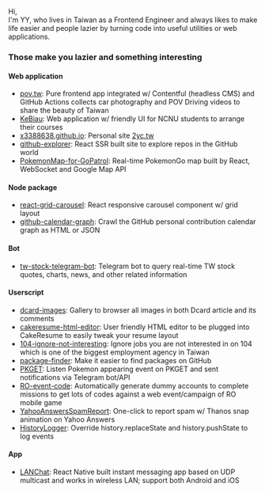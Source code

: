 Hi,  
I'm YY, who lives in Taiwan as a Frontend Engineer and always likes to make life easier and people lazier by turning code into useful utilities or web applications.

### Those make you lazier and something interesting
#### Web application
- [pov.tw](https://github.com/x3388638/pov): Pure frontend app integrated w/ Contentful (headless CMS) and GitHub Actions collects car photography and POV Driving videos to share the beauty of Taiwan
- [KeBiau](https://github.com/x3388638/KeBiau): Web application w/ friendly UI for NCNU students to arrange their courses
- [x3388638.github.io](https://github.com/x3388638/x3388638.github.io): Personal site [2yc.tw](https://2yc.tw)
- [github-explorer](https://github.com/x3388638/github-explorer): React SSR built site to explore repos in the GitHub world
- [PokemonMap-for-GoPatrol](https://github.com/x3388638/PokemonMap-for-GoPatrol): Real-time PokemonGo map built by React, WebSocket and Google Map API

#### Node package
- [react-grid-carousel](https://github.com/x3388638/react-grid-carousel): React responsive carousel component w/ grid layout
- [github-calendar-graph](https://github.com/x3388638/github-calendar-graph): Crawl the GitHub personal contribution calendar graph as HTML or JSON

#### Bot
- [tw-stock-telegram-bot](https://github.com/x3388638/tw-stock-telegram-bot): Telegram bot to query real-time TW stock quotes, charts, news, and other related information

#### Userscript
- [dcard-images](https://github.com/x3388638/dcard-images): Gallery to browser all images in both Dcard article and its comments
- [cakeresume-html-editor](https://github.com/x3388638/cakeresume-html-editor): User friendly HTML editor to be plugged into CakeResume to easily tweak your resume layout
- [104-ignore-not-interesting](https://github.com/x3388638/104-ignore-not-interesting): Ignore jobs you are not interested in on 104 which is one of the biggest employment agency in Taiwan
- [package-finder](https://github.com/x3388638/package-finder): Make it easier to find packages on GitHub
- [PKGET](https://hackmd.io/@x3388638/SJOrobrA?type=view): Listen Pokemon appearing event on PKGET and sent notifications via Telegram bot/API
- [RO-event-code](https://hackmd.io/@x3388638/B1pB-7j-z?type=view): Automatically generate dummy accounts to complete missions to get lots of codes against a web event/campaign of RO mobile game
- [YahooAnswersSpamReport](https://github.com/x3388638/YahooAnswersSpamReport): One-click to report spam w/ Thanos snap animation on Yahoo Answers
- [HistoryLogger](https://gist.github.com/x3388638/91d3b70ccc4d9419155df95b96683844): Override history.replaceState and history.pushState to log events

#### App
- [LANChat](https://github.com/x3388638/LANChat): React Native built instant messaging app based on UDP multicast and works in wireless LAN; support both Android and iOS
